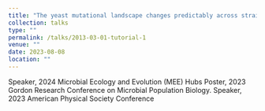 ```yaml
---
title: "The yeast mutational landscape changes predictably across strains and environments. "
collection: talks
type: ""
permalink: /talks/2013-03-01-tutorial-1
venue: ""
date: 2023-08-08
location: ""
---
```


Speaker, 2024 Microbial Ecology and Evolution (MEE) Hubs
Poster, 2023 Gordon Research Conference on Microbial Population Biology. 
Speaker, 2023 American Physical Society Conference


